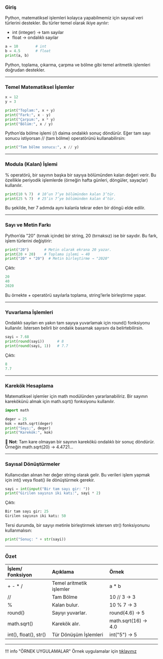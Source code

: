 ### Giriş

Python, matematiksel işlemleri kolayca yapabilmemiz için sayısal veri türlerini destekler.
Bu türler temel olarak ikiye ayrılır:

+ int (integer) → tam sayılar
+ float → ondalıklı sayılar

```python
a = 10        # int
b = 4.5       # float
print(a, b)

```
Python, toplama, çıkarma, çarpma ve bölme gibi temel aritmetik işlemleri doğrudan destekler.

---

### Temel Matematiksel İşlemler

```python
x = 12
y = 3

print("Toplam:", x + y)
print("Fark:", x - y)
print("Çarpım:", x * y)
print("Bölüm:", x / y)

```
Python’da bölme işlemi (/) daima ondalıklı sonuç döndürür.
Eğer tam sayı sonucu istiyorsan // (tam bölme) operatörünü kullanabilirsin:

```python
print("Tam bölme sonucu:", x // y)

```

---

### Modula (Kalan) İşlemi

% operatörü, bir sayının başka bir sayıya bölümünden kalan değeri verir.
Bu özellikle periyodik işlemlerde (örneğin hafta günleri, döngüler, sayaçlar) kullanılır.

```python
print(10 % 7)  # 10’un 7’ye bölümünden kalan 3’tür.
print(25 % 7)  # 25’in 7’ye bölümünden kalan 4’tür.
```

Bu şekilde, her 7 adımda aynı kalanla tekrar eden bir döngü elde edilir.

---


### Sayı ve Metin Farkı

Python’da "20" (tırnak içinde) bir string,
20 (tırnaksız) ise bir sayıdır.
Bu fark, işlem türlerini değiştirir:

```python
print("20")       # Metin olarak ekrana 20 yazar.
print(20 + 20)    # Toplama işlemi → 40
print("20" + "20")  # Metin birleştirme → "2020"

```

Çıktı: 

```python
20
40
2020
```
Bu örnekte + operatörü sayılarla toplama, string’lerle birleştirme yapar.

---

### Yuvarlama İşlemleri

Ondalıklı sayıları en yakın tam sayıya yuvarlamak için round() fonksiyonu kullanılır.
İstersen belirli bir ondalık basamak sayısını da belirtebilirsin.

```python
sayi = 7.68
print(round(sayi))      # 8
print(round(sayi, 1))   # 7.7

```

Çıktı:

```python
8
7.7
```

---


### Karekök Hesaplama

Matematiksel işlemler için math modülünden yararlanabiliriz.
Bir sayının karekökünü almak için math.sqrt() fonksiyonu kullanılır.

```python
import math

deger = 25
kok = math.sqrt(deger)
print("Sayı:", deger)
print("Karekök:", kok)

```
📘  **Not**: Tam kare olmayan bir sayının karekökü ondalıklı bir sonuç döndürür.
Örneğin math.sqrt(20) → 4.4721...


---

### Sayısal Dönüştürmeler

Kullanıcıdan alınan her değer string olarak gelir.
Bu verileri işlem yapmak için int() veya float() ile dönüştürmek gerekir.

```python
sayi = int(input("Bir tam sayı gir: "))
print("Girilen sayının iki katı:", sayi * 2)

```

Çıktı:
```python
Bir tam sayı gir: 25
Girilen sayının iki katı: 50

```

Tersi durumda, bir sayıyı metinle birleştirmek istersen str() fonksiyonunu kullanmalısın:

```python
print("Sonuç: " + str(sayi))
```

---

### Özet

|İşlem/ Fonksiyon            | Açıklama                  | Örnek       |
|:---------------------------|:--------------------------|:------------|
| + - * /                    | Temel aritmetik işlemler  | a * b |
| //                         | Tam Bölme                 | 10 // 3 → 3 |
| %                          | Kalan bulur.              | 10 % 7 → 3 |
| round()                    | Sayıyı yuvarlar.          | round(4.6) → 5|
| math.sqrt()                | Karekök alır.             | math.sqrt(16) → 4.0 |
| int(), float(), str()      | Tür Dönüşüm İşlemleri     | int("5") → 5   |


---

!!! info "ÖRNEK UYGULAMALAR" 
    Örnek uygulamalar için <a href="/python-egitimi-konu-anlatim/assets/numbers.pdf" target="_blank">tıklayınız</a>

